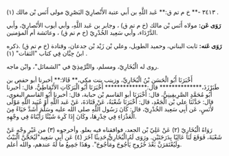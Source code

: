 ٣٤١٣ -** خ م تم ق:** عَبد اللَّهِ بن أَبي عتبة الأَنْصارِيّ البَصْرِيّ مولى أَنَس بْن مالك (١) .

**رَوَى عَن:** مولاه أَنَس بْن مالك (خ م تم ق) ، وجابر بن عَبد اللَّهِ، وأبي أيوب الأَنْصارِيّ، وأَبي الدَّرْدَاء، وأبي سَعِيد الخُدْرِيّ (خ م تم ق) ، وعائشة أم المؤمنين.

**رَوَى عَنه:** ثابت البناني، وحميد الطويل، وعلي بْن زَيْد بْن جدعان، وقتادة (خ م تم ق) .ذكره ابنُ حِبَّان فِي كتاب "الثقات" (١) .

روى له الْبُخَارِيّ، ومسلم، والتِّرْمِذِيّ في "الشمائل"، وابْن ماجه.

أَخْبَرَنَا أَبُو الْحَسَنِ بْنُ الْبُخَارِيِّ، وزينب بنت مكي،** قَالا:** أخبرنا أبو حفص بن طَبَرْزَذَ،************** قال:************** أَخْبَرَنَا أَبُو الْبَرَكَاتِ الأَنْمَاطِيُّ، قال: أخبرنا أَبُو مُحَمَّدٍ الصَّرِيفِينِيُّ، قال: أَخْبَرَنَا أبو القاسم بْن حبابة، قال: أخبرنا أَبُو القاسم البغوي، قال: حَدَّثَنَا علي بْن الْجَعْدِ، قال: أَخْبَرَنَا شُعْبَةُ، عَنْ قَتَادَةَ، عَنْ عَبد اللَّهِ أَوْ عُبَيد اللَّهِ مَوْلًى لأَنَسٍ، عَن أَبِي سَعِيد الخُدْرِيّ، قال: كَانَ رَسُول اللَّهِ صلى الله عليه وسَلَّمَ أَشَدَّ حَيَاءً مِنَ الْعَذْرَاءِ فِي خِدْرِهَا، وكَانَ إِذَا كَرِهَ شَيْئًا رَأَيْنَاهُ فِي وجْهِهِ.

رَوَاهُ الْبُخَارِيّ (٢) عَنْ عَلِيّ بْن الجعد، فوافقناه فيه بعلو. وأخرجوه (٣) من غَيْرِ وجْهٍ عَنْ شَعْبَةَ، فَوَقَعَ لَنَا عَالِيًا بِدَرَجَتَيْنِ. ورَوَى لَهُ الْبُخَارِيُّ حَدِيثًا آخَرَ (٤) عَن أَبِي سَعِيد"لَيُحَجَّنَّ الْبَيْتُ ولَيُعْتَمَرَنَّ بَعْدَ خُرُوجِ يَأْجُوجَ ومَأْجُوجَ". وهَذَا جَمِيعُ ما لَهُ عندهم، والله أعلم.